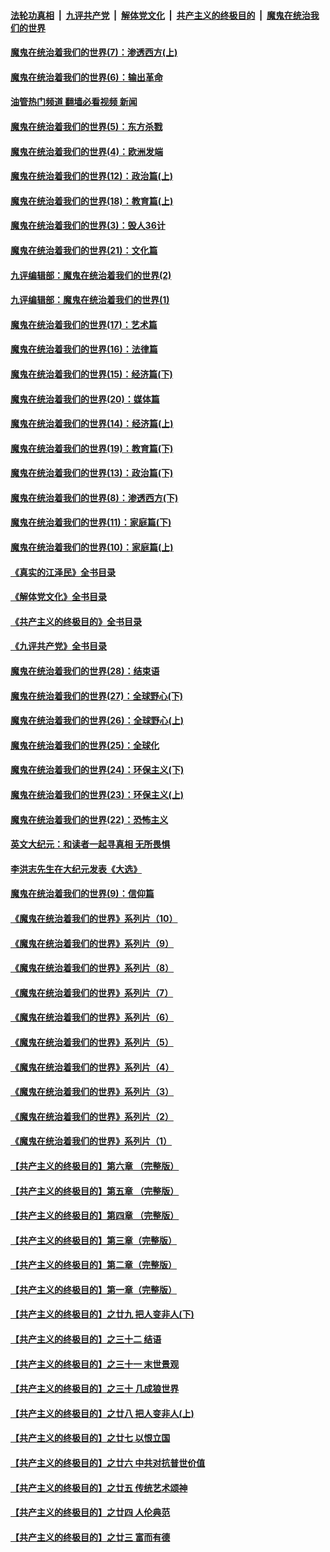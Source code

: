 ####  [法轮功真相](../../../../basic/blob/master/README.md?t=10142101) &nbsp;|&nbsp; [九评共产党](../../../../9ping.md/blob/master/README.md?t=10142101) &nbsp;|&nbsp; [解体党文化](../../../../jtdwh.md/blob/master/README.md?t=10142101)  &nbsp;|&nbsp; [共产主义的终极目的](../../../../gczydzjmd.md/blob/master/README.md?t=10142101) &nbsp;|&nbsp; [魔鬼在统治我们的世界](../../../../mgztzwmdsj.md/blob/master/README.md?t=10142101) 

#### [魔鬼在统治着我们的世界(7)：渗透西方(上)](../pages/nsc422/n10426013.md?t=10142101) 

#### [魔鬼在统治着我们的世界(6)：输出革命](../pages/nsc422/n10421536.md?t=10142101) 

#### [油管热门频道 翻墙必看视频 新闻](http://209.250.226.216:81/youtube.html?10142101)

#### [魔鬼在统治着我们的世界(5)：东方杀戮](../pages/nsc422/n10417707.md?t=10142101) 

#### [魔鬼在统治着我们的世界(4)：欧洲发端](../pages/nsc422/n10414890.md?t=10142101) 

#### [魔鬼在统治着我们的世界(12)：政治篇(上)](../pages/nsc422/n10444576.md?t=10142101) 

#### [魔鬼在统治着我们的世界(18)：教育篇(上)](../pages/nsc422/n10526970.md?t=10142101) 

#### [魔鬼在统治着我们的世界(3)：毁人36计](../pages/nsc422/n10411583.md?t=10142101) 

#### [魔鬼在统治着我们的世界(21)：文化篇](../pages/nsc422/n10597706.md?t=10142101) 

#### [九评编辑部：魔鬼在统治着我们的世界(2)](../pages/nsc422/n10410036.md?t=10142101) 

#### [九评编辑部：魔鬼在统治着我们的世界(1)](../pages/nsc422/n10406825.md?t=10142101) 

#### [魔鬼在统治着我们的世界(17)：艺术篇](../pages/nsc422/n10499093.md?t=10142101) 

#### [魔鬼在统治着我们的世界(16)：法律篇](../pages/nsc422/n10485969.md?t=10142101) 

#### [魔鬼在统治着我们的世界(15)：经济篇(下)](../pages/nsc422/n10469975.md?t=10142101) 

#### [魔鬼在统治着我们的世界(20)：媒体篇](../pages/nsc422/n10586579.md?t=10142101) 

#### [魔鬼在统治着我们的世界(14)：经济篇(上)](../pages/nsc422/n10457370.md?t=10142101) 

#### [魔鬼在统治着我们的世界(19)：教育篇(下)](../pages/nsc422/n10564808.md?t=10142101) 

#### [魔鬼在统治着我们的世界(13)：政治篇(下)](../pages/nsc422/n10448270.md?t=10142101) 

#### [魔鬼在统治着我们的世界(8)：渗透西方(下)](../pages/nsc422/n10429603.md?t=10142101) 

#### [魔鬼在统治着我们的世界(11)：家庭篇(下)](../pages/nsc422/n10440961.md?t=10142101) 

#### [魔鬼在统治着我们的世界(10)：家庭篇(上)](../pages/nsc422/n10435448.md?t=10142101) 

#### [《真实的江泽民》全书目录](../pages/nsc422/n13721399.md?t=10142101) 

#### [《解体党文化》全书目录](../pages/nsc422/n13721157.md?t=10142101) 

#### [《共产主义的终极目的》全书目录](../pages/nsc422/n13721048.md?t=10142101) 

#### [《九评共产党》全书目录](../pages/nsc422/n13708085.md?t=10142101) 

#### [魔鬼在统治着我们的世界(28)：结束语](../pages/nsc422/n10936246.md?t=10142101) 

#### [魔鬼在统治着我们的世界(27)：全球野心(下)](../pages/nsc422/n10928319.md?t=10142101) 

#### [魔鬼在统治着我们的世界(26)：全球野心(上)](../pages/nsc422/n10900318.md?t=10142101) 

#### [魔鬼在统治着我们的世界(25)：全球化](../pages/nsc422/n10788205.md?t=10142101) 

#### [魔鬼在统治着我们的世界(24)：环保主义(下)](../pages/nsc422/n10695307.md?t=10142101) 

#### [魔鬼在统治着我们的世界(23)：环保主义(上)](../pages/nsc422/n10688613.md?t=10142101) 

#### [魔鬼在统治着我们的世界(22)：恐怖主义](../pages/nsc422/n10614727.md?t=10142101) 

#### [英文大纪元：和读者一起寻真相 无所畏惧](../pages/nsc422/n12542027.md?t=10142101) 

#### [李洪志先生在大纪元发表《大选》](../pages/nsc422/n12534746.md?t=10142101) 

#### [魔鬼在统治着我们的世界(9)：信仰篇](../pages/nsc422/n10432159.md?t=10142101) 

#### [《魔鬼在统治着我们的世界》系列片（10）](../pages/nsc422/n12292670.md?t=10142101) 

#### [《魔鬼在统治着我们的世界》系列片（9）](../pages/nsc422/n12290859.md?t=10142101) 

#### [《魔鬼在统治着我们的世界》系列片（8）](../pages/nsc422/n12287445.md?t=10142101) 

#### [《魔鬼在统治着我们的世界》系列片（7）](../pages/nsc422/n12283425.md?t=10142101) 

#### [《魔鬼在统治着我们的世界》系列片（6）](../pages/nsc422/n12282314.md?t=10142101) 

#### [《魔鬼在统治着我们的世界》系列片（5）](../pages/nsc422/n12281419.md?t=10142101) 

#### [《魔鬼在统治着我们的世界》系列片（4）](../pages/nsc422/n12274024.md?t=10142101) 

#### [《魔鬼在统治着我们的世界》系列片（3）](../pages/nsc422/n12271322.md?t=10142101) 

#### [《魔鬼在统治着我们的世界》系列片（2）](../pages/nsc422/n12269049.md?t=10142101) 

#### [《魔鬼在统治着我们的世界》系列片（1）](../pages/nsc422/n12267575.md?t=10142101) 

#### [【共产主义的终极目的】第六章 （完整版）](../pages/nsc422/n11428913.md?t=10142101) 

#### [【共产主义的终极目的】第五章 （完整版）](../pages/nsc422/n11428912.md?t=10142101) 

#### [【共产主义的终极目的】第四章 （完整版）](../pages/nsc422/n11428907.md?t=10142101) 

#### [【共产主义的终极目的】第三章（完整版）](../pages/nsc422/n11428848.md?t=10142101) 

#### [【共产主义的终极目的】第二章（完整版）](../pages/nsc422/n11428831.md?t=10142101) 

#### [【共产主义的终极目的】第一章（完整版）](../pages/nsc422/n11417651.md?t=10142101) 

#### [【共产主义的终极目的】之廿九 把人变非人(下)](../pages/nsc422/n11344140.md?t=10142101) 

#### [【共产主义的终极目的】之三十二 结语](../pages/nsc422/n11360535.md?t=10142101) 

#### [【共产主义的终极目的】之三十一 末世景观](../pages/nsc422/n11351129.md?t=10142101) 

#### [【共产主义的终极目的】之三十 几成狼世界](../pages/nsc422/n11348280.md?t=10142101) 

#### [【共产主义的终极目的】之廿八 把人变非人(上)](../pages/nsc422/n11340492.md?t=10142101) 

#### [【共产主义的终极目的】之廿七 以恨立国](../pages/nsc422/n11336944.md?t=10142101) 

#### [【共产主义的终极目的】之廿六 中共对抗普世价值](../pages/nsc422/n11324785.md?t=10142101) 

#### [【共产主义的终极目的】之廿五 传统艺术颂神](../pages/nsc422/n11296396.md?t=10142101) 

#### [【共产主义的终极目的】之廿四 人伦典范](../pages/nsc422/n11296397.md?t=10142101) 

#### [【共产主义的终极目的】之廿三 富而有德](../pages/nsc422/n11283598.md?t=10142101) 

<img src='http://gfw-breaker.win/goodnews/indexes/nsc422.md' width='0px' height='0px'/>
